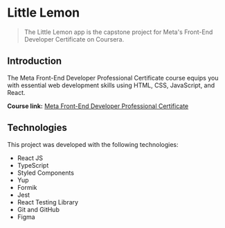 # Little Lemon

> The Little Lemon app is the capstone project for Meta's Front-End Developer Certificate on Coursera.

## Introduction

The Meta Front-End Developer Professional Certificate course equips you with essential web development skills using HTML, CSS, JavaScript, and React.

**Course link:** [Meta Front-End Developer Professional Certificate](https://www.coursera.org/professional-certificates/meta-front-end-developer)

## Technologies

This project was developed with the following technologies:

- React JS
- TypeScript
- Styled Components
- Yup
- Formik
- Jest
- React Testing Library
- Git and GitHub
- Figma
